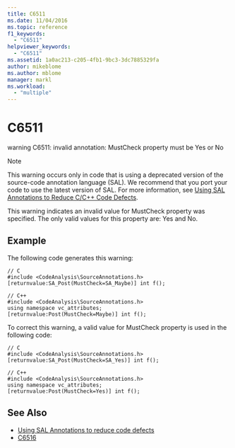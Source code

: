 ```yaml
---
title: C6511
ms.date: 11/04/2016
ms.topic: reference
f1_keywords:
  - "C6511"
helpviewer_keywords:
  - "C6511"
ms.assetid: 1a0ac213-c205-4fb1-9bc3-3dc7885329fa
author: mikeblome
ms.author: mblome
manager: markl
ms.workload:
  - "multiple"
---
```

# C6511
warning C6511: invalid annotation: MustCheck property must be Yes or No

> [!NOTE]
> This warning occurs only in code that is using a deprecated version of the source-code annotation language (SAL). We recommend that you port your code to use the latest version of SAL. For more information, see [Using SAL Annotations to Reduce C/C++ Code Defects](../code-quality/using-sal-annotations-to-reduce-c-cpp-code-defects.md).

 This warning indicates an invalid value for MustCheck property was specified. The only valid values for this property are: Yes and No.

## Example
 The following code generates this warning:

```
// C
#include <CodeAnalysis\SourceAnnotations.h>
[returnvalue:SA_Post(MustCheck=SA_Maybe)] int f();

// C++
#include <CodeAnalysis\SourceAnnotations.h>
using namespace vc_attributes;
[returnvalue:Post(MustCheck=Maybe)] int f();
```

 To correct this warning, a valid value for MustCheck property is used in the following code:

```
// C
#include <CodeAnalysis\SourceAnnotations.h>
[returnvalue:SA_Post(MustCheck=SA_Yes)] int f();

// C++
#include <CodeAnalysis\SourceAnnotations.h>
using namespace vc_attributes;
[returnvalue:Post(MustCheck=Yes)] int f();
```

## See Also

- [Using SAL Annotations to reduce code defects](using-sal-annotations-to-reduce-c-cpp-code-defects.md)
- [C6516](../code-quality/c6516.md)